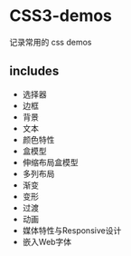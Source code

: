 
# CSS3-demos

记录常用的 css demos

## includes
* 选择器
* 边框
* 背景
* 文本
* 颜色特性
* 盒模型
* 伸缩布局盒模型
* 多列布局
* 渐变
* 变形
* 过渡
* 动画
* 媒体特性与Responsive设计
* 嵌入Web字体